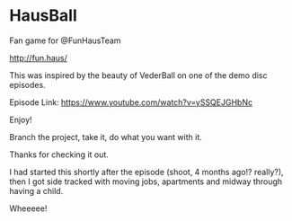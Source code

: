 # HausBall

Fan game for @FunHausTeam

http://fun.haus/

This was inspired by the beauty of VederBall on one of the demo disc episodes.

Episode Link: https://www.youtube.com/watch?v=ySSQEJGHbNc

Enjoy!

Branch the project, take it, do what you want with it.

Thanks for checking it out.

I had started this shortly after the episode (shoot, 4 months ago!? really?), then 
I got side tracked with moving jobs, apartments and midway through having a child. 

Wheeeee!
